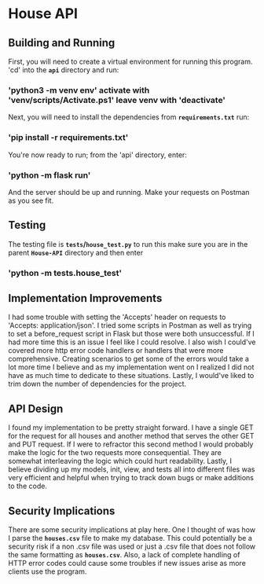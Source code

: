 # House API

## Building and Running
First, you will need to create a virtual environment for running this program. 'cd' into the **`api`** directory and run:

### 'python3 -m venv env' activate with 'venv/scripts/Activate.ps1' leave venv with 'deactivate'

Next, you will need to install the dependencies from **`requirements.txt`** run:

### 'pip install -r requirements.txt'

You're now ready to run; from the 'api' directory, enter:

### 'python -m flask run'

And the server should be up and running. Make your requests on Postman as you see fit.

## Testing

The testing file is **`tests`/`house_test.py`** to run this make sure you are in the parent **`House-API`** directory and then enter

### 'python -m tests.house_test'

## Implementation Improvements

I had some trouble with setting the 'Accepts' header on requests to 'Accepts: application/json'. I tried some scripts in Postman as well as trying to set a before_request script in Flask but those were both unsuccessful. If I had more time this is an issue I feel like I could resolve.
I also wish I could've covered more http error code handlers or handlers that were more comprehensive. Creating scenarios to get some of the errors would take a lot more time I believe and as my implementation went on I realized I did not have as much time to dedicate to these situations.
Lastly, I would've liked to trim down the number of dependencies for the project.

## API Design

I found my implementation to be pretty straight forward. I have a single GET for the request for all houses and another method that serves the other GET and PUT request. If I were to refractor this second method I would probably make the logic for the two requests more consequential. They are somewhat interleaving the logic which could hurt readability. Lastly, I believe dividing up my models, init, view, and tests all into different files was very efficient and helpful when trying to track down bugs or make additions to the code.

## Security Implications

There are some security implications at play here. One I thought of was how I parse the **`houses.csv`** file to make my database. This could potentially be a security risk if a non .csv file was used or just a .csv file that does not follow the same formatting as **`houses.csv`**. Also, a lack of complete handling of HTTP error codes could cause some troubles if new issues arise as more clients use the program.